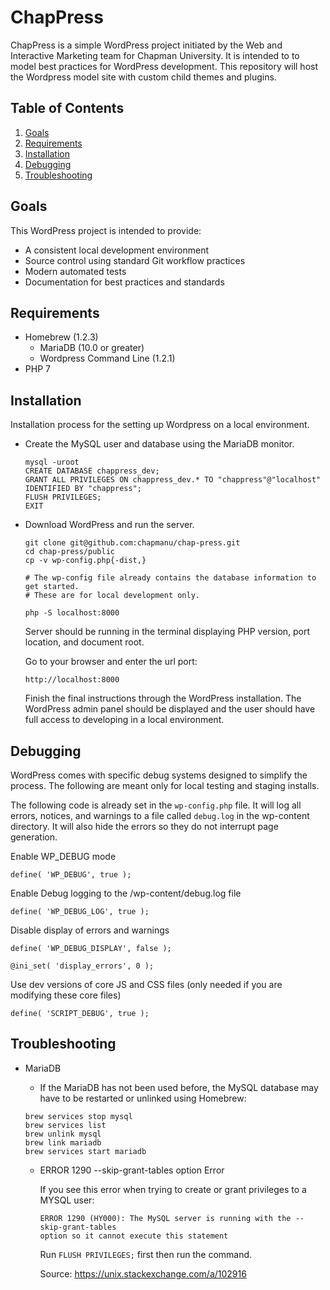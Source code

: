 # ChapPress
ChapPress is a simple WordPress project initiated by the Web and Interactive Marketing team for Chapman University. It is intended to to model best practices for WordPress development. This repository will host the Wordpress model site with custom child themes and plugins.

## Table of Contents
1. [Goals](#goals)
2. [Requirements](#requirements)
3. [Installation](#installation)
4. [Debugging](#debugging)
5. [Troubleshooting](#troubleshooting)

## Goals
This WordPress project is intended to provide:
- A consistent local development environment
- Source control using standard Git workflow practices
- Modern automated tests
- Documentation for best practices and standards

## Requirements
- Homebrew (1.2.3)
  - MariaDB (10.0 or greater)
  - Wordpress Command Line (1.2.1)
- PHP 7

## Installation

  Installation process for the setting up Wordpress on a local environment.

- Create the MySQL user and database using the MariaDB monitor.

  ```
  mysql -uroot
  CREATE DATABASE chappress_dev;
  GRANT ALL PRIVILEGES ON chappress_dev.* TO "chappress"@"localhost" IDENTIFIED BY "chappress";
  FLUSH PRIVILEGES;
  EXIT
  ```

- Download WordPress and run the server.

  ```
  git clone git@github.com:chapmanu/chap-press.git
  cd chap-press/public
  cp -v wp-config.php{-dist,}

  # The wp-config file already contains the database information to get started.
  # These are for local development only.

  php -S localhost:8000
  ```

  Server should be running in the terminal displaying PHP version, port location, and document root.

  Go to your browser and enter the url port:
  ```
  http://localhost:8000
  ```

  Finish the final instructions through the WordPress installation. The WordPress admin panel should be displayed and the user should have full access to developing in a local environment.

## Debugging

  WordPress comes with specific debug systems designed to simplify the process.
  The following are meant only for local testing and staging installs.


  The following code is already set in the ```wp-config.php``` file.
  It will log all errors, notices, and warnings to a file called ```debug.log``` in the wp-content directory.
  It will also hide the errors so they do not interrupt page generation.

  Enable WP_DEBUG mode
  ```
  define( 'WP_DEBUG', true );
  ```

  Enable Debug logging to the /wp-content/debug.log file
  ```
  define( 'WP_DEBUG_LOG', true );
  ```

  Disable display of errors and warnings
  ```
  define( 'WP_DEBUG_DISPLAY', false );
  ```
  ```
  @ini_set( 'display_errors', 0 );
  ```

  Use dev versions of core JS and CSS files (only needed if you are modifying these core files)
  ```
  define( 'SCRIPT_DEBUG', true );
  ```

## Troubleshooting

- MariaDB
  -  If the MariaDB has not been used before, the MySQL database may have to be restarted or unlinked using Homebrew:

    ```
    brew services stop mysql
    brew services list
    brew unlink mysql
    brew link mariadb
    brew services start mariadb
    ```

  - ERROR 1290 --skip-grant-tables option Error

    If you see this error when trying to create or grant privileges to a MYSQL user:

        ERROR 1290 (HY000): The MySQL server is running with the --skip-grant-tables
        option so it cannot execute this statement

    Run `FLUSH PRIVILEGES;` first then run the command.

    Source: https://unix.stackexchange.com/a/102916
